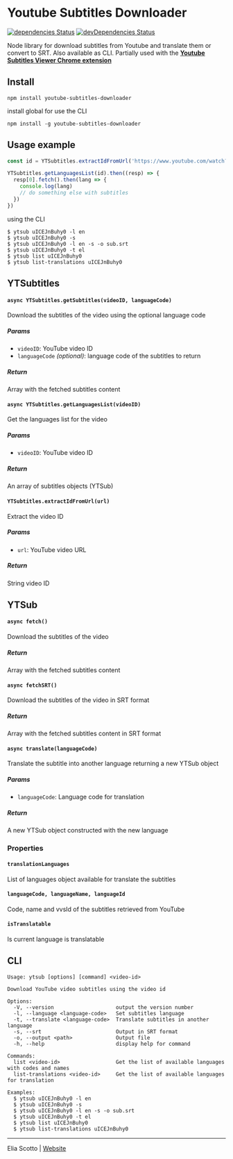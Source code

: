 # Youtube Subtitles Downloader

[![dependencies Status](https://david-dm.org/elias94/youtube-subtitles-downloader/status.svg)](https://david-dm.org/elias94/youtube-subtitles-downloader)
[![devDependencies Status](https://david-dm.org/elias94/youtube-subtitles-downloader/dev-status.svg)](https://david-dm.org/elias94/youtube-subtitles-downloader?type=dev)

Node library for download subtitles from Youtube and translate them or convert to SRT. Also available as CLI.
Partially used with the **[Youtube Subtitles Viewer Chrome extension](https://chrome.google.com/webstore/detail/youtube-subtitles-viewer/ljblecifcbmcdjbabhimddlladlkfdfg)**

## Install 

```
npm install youtube-subtitles-downloader
```

install global for use the CLI

```
npm install -g youtube-subtitles-downloader
```

## Usage example

```javascript
const id = YTSubtitles.extractIdFromUrl('https://www.youtube.com/watch?v=vG-QZOTc5_Q')

YTSubtitles.getLanguagesList(id).then((resp) => {
  resp[0].fetch().then(lang => {
    console.log(lang)
    // do something else with subtitles
  })
})
```
using the CLI
```
$ ytsub uICEJnBuhy0 -l en
$ ytsub uICEJnBuhy0 -s
$ ytsub uICEJnBuhy0 -l en -s -o sub.srt
$ ytsub uICEJnBuhy0 -t el
$ ytsub list uICEJnBuhy0
$ ytsub list-translations uICEJnBuhy0
```

## YTSubtitles

#### `async YTSubtitles.getSubtitles(videoID, languageCode)`

Download the subtitles of the video using the optional language code

##### Params

- `videoID`: YouTube video ID
- `languageCode` *(optional)*: language code of the subtitles to return

##### Return

Array with the fetched subtitles content

#### `async YTSubtitles.getLanguagesList(videoID)`

Get the languages list for the video

##### Params

- `videoID`: YouTube video ID

##### Return

An array of subtitles objects (YTSub)

#### `YTSubtitles.extractIdFromUrl(url)`

Extract the video ID

##### Params

- `url`: YouTube video URL

##### Return

String video ID

## YTSub

#### `async fetch()`

Download the subtitles of the video

##### Return

Array with the fetched subtitles content

#### `async fetchSRT()`

Download the subtitles of the video in SRT format

##### Return

Array with the fetched subtitles content in SRT format

#### `async translate(languageCode)`

Translate the subtitle into another language returning a new YTSub object

##### Params

- `languageCode`: Language code for translation

##### Return

A new YTSub object constructed with the new language

### Properties

#### `translationLanguages`

List of languages object available for translate the subtitles

#### `languageCode, languageName, languageId`

Code, name and vvsId of the subtitles retrieved from YouTube

#### `isTranslatable`

Is current language is translatable

## CLI

```
Usage: ytsub [options] [command] <video-id>

Download YouTube video subtitles using the video id

Options:
  -V, --version                    output the version number
  -l, --language <language-code>   Set subtitles language
  -t, --translate <language-code>  Translate subtitles in another language
  -s, --srt                        Output in SRT format
  -o, --output <path>              Output file
  -h, --help                       display help for command

Commands:
  list <video-id>                  Get the list of available languages with codes and names
  list-translations <video-id>     Get the list of available languages for translation

Examples:
  $ ytsub uICEJnBuhy0 -l en
  $ ytsub uICEJnBuhy0 -s
  $ ytsub uICEJnBuhy0 -l en -s -o sub.srt
  $ ytsub uICEJnBuhy0 -t el
  $ ytsub list uICEJnBuhy0
  $ ytsub list-translations uICEJnBuhy0
```
---

Elia Scotto | [Website](https://www.eliascotto.com)
